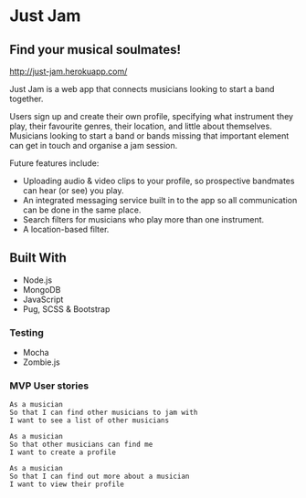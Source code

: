 # Just Jam

## Find your musical soulmates!

http://just-jam.herokuapp.com/

Just Jam is a web app that connects musicians looking to start a band together.

Users sign up and create their own profile, specifying what instrument they play, their favourite genres, their location, and little about themselves. Musicians looking to start a band or bands missing that important element can get in touch and organise a jam session.

Future features include:
 - Uploading audio & video clips to your profile, so prospective bandmates can hear (or see) you play.
 - An integrated messaging service built in to the app so all communication can be done in the same place.
 - Search filters for musicians who play more than one instrument.
 - A location-based filter.

## Built With

 - Node.js
 - MongoDB
 - JavaScript
 - Pug, SCSS & Bootstrap

### Testing

 - Mocha
 - Zombie.js



### MVP User stories

```
As a musician
So that I can find other musicians to jam with
I want to see a list of other musicians
```
```
As a musician
So that other musicians can find me
I want to create a profile
```
```
As a musician
So that I can find out more about a musician
I want to view their profile

```
